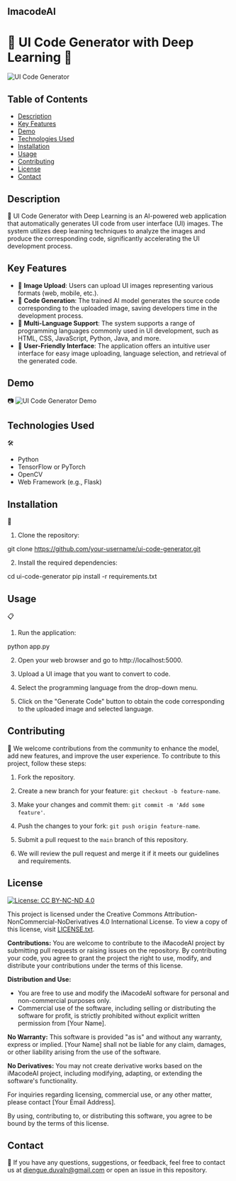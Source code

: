 ## ImacodeAI
# 🚀 UI Code Generator with Deep Learning 🎨

![UI Code Generator](https://example.com/ui-code-generator.png)

## Table of Contents
- [Description](#description)
- [Key Features](#key-features)
- [Demo](#demo)
- [Technologies Used](#technologies-used)
- [Installation](#installation)
- [Usage](#usage)
- [Contributing](#contributing)
- [License](#license)
- [Contact](#contact)

## Description
📝 UI Code Generator with Deep Learning is an AI-powered web application that automatically generates UI code from user interface (UI) images.
The system utilizes deep learning techniques to analyze the images and produce the corresponding code, significantly accelerating the UI development process.

## Key Features
- 🔑 **Image Upload**: Users can upload UI images representing various formats (web, mobile, etc.).
- 🔑 **Code Generation**: The trained AI model generates the source code corresponding to the uploaded image, saving developers time in the development process.
- 🔑 **Multi-Language Support**: The system supports a range of programming languages commonly used in UI development, such as HTML, CSS, JavaScript, Python, Java, and more.
- 🔑 **User-Friendly Interface**: The application offers an intuitive user interface for easy image uploading, language selection, and retrieval of the generated code.

## Demo
📷 ![UI Code Generator Demo](https://example.com/ui-code-generator-demo.gif)

## Technologies Used
🛠️
- Python
- TensorFlow or PyTorch
- OpenCV
- Web Framework (e.g., Flask)

## Installation
🚀
1. Clone the repository:

git clone https://github.com/your-username/ui-code-generator.git

2. Install the required dependencies:

cd ui-code-generator
pip install -r requirements.txt

## Usage
📋
1. Run the application:

python app.py

2. Open your web browser and go to http://localhost:5000.

3. Upload a UI image that you want to convert to code.

4. Select the programming language from the drop-down menu.

5. Click on the "Generate Code" button to obtain the code corresponding to the uploaded image and selected language.

## Contributing
🤝
We welcome contributions from the community to enhance the model, add new features, and improve the user experience. To contribute to this project, follow these steps:

1. Fork the repository.

2. Create a new branch for your feature: `git checkout -b feature-name`.

3. Make your changes and commit them: `git commit -m 'Add some feature'`.

4. Push the changes to your fork: `git push origin feature-name`.

5. Submit a pull request to the `main` branch of this repository.

6. We will review the pull request and merge it if it meets our guidelines and requirements.

## License

[![License: CC BY-NC-ND 4.0](https://img.shields.io/badge/License-CC%20BY--NC--ND%204.0-lightgrey.svg)](https://creativecommons.org/licenses/by-nc-nd/4.0/)

This project is licensed under the Creative Commons Attribution-NonCommercial-NoDerivatives 4.0 International License. To view a copy of this license, visit [LICENSE.txt](LICENSE.txt).

**Contributions:** You are welcome to contribute to the iMacodeAI project by submitting pull requests or raising issues on the repository. By contributing your code, you agree to grant the project the right to use, modify, and distribute your contributions under the terms of this license.

**Distribution and Use:**
- You are free to use and modify the iMacodeAI software for personal and non-commercial purposes only.
- Commercial use of the software, including selling or distributing the software for profit, is strictly prohibited without explicit written permission from [Your Name].

**No Warranty:**
This software is provided "as is" and without any warranty, express or implied. [Your Name] shall not be liable for any claim, damages, or other liability arising from the use of the software.

**No Derivatives:**
You may not create derivative works based on the iMacodeAI project, including modifying, adapting, or extending the software's functionality.

For inquiries regarding licensing, commercial use, or any other matter, please contact [Your Email Address].

By using, contributing to, or distributing this software, you agree to be bound by the terms of this license.

## Contact
📧
If you have any questions, suggestions, or feedback, feel free to contact us at diengue.duvaln@gmail.com or open an issue in this repository.
